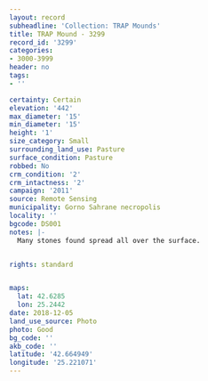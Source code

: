 ```yaml
---
layout: record
subheadline: 'Collection: TRAP Mounds'
title: TRAP Mound - 3299
record_id: '3299'
categories:
- 3000-3999
header: no
tags:
- ''

certainty: Certain
elevation: '442'
max_diameter: '15'
min_diameter: '15'
height: '1'
size_category: Small
surrounding_land_use: Pasture
surface_condition: Pasture
robbed: No
crm_condition: '2'
crm_intactness: '2'
campaign: '2011'
source: Remote Sensing
municipality: Gorno Sahrane necropolis
locality: ''
bgcode: DS001
notes: |-
  Many stones found spread all over the surface.


rights: standard


maps:
  lat: 42.6285
  lon: 25.2442
date: 2018-12-05
land_use_source: Photo
photo: Good
bg_code: ''
akb_code: ''
latitude: '42.664949'
longitude: '25.221071'
---
```

